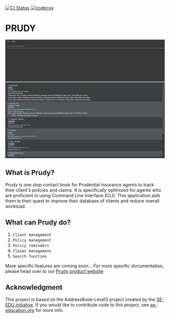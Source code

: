 [![CI Status](https://github.com/AY2425S1-CS2103T-T14-1/tp/workflows/Java%20CI/badge.svg)](https://github.com/AY2425S1-CS2103T-T14-1/tp/actions)
[![codecov](https://codecov.io/gh/AY2425S1-CS2103T-T14-1/tp/branch/main/graph/badge.svg?token=your-token)](https://codecov.io/gh/AY2425S1-CS2103T-T14-1/tp)

# PRUDY

![Ui](docs/images/Ui.png)

## What is Prudy?
Prudy is one stop contact book for Prudential insurance agents to track their client's policies and claims. It is specifically optimized for agents who are proficient in using Command Line Interface (CLI). This application aids them in their quest to improve their database of clients and reduce overall workload.

## What can Prudy do?
1. ```Client management```
2. ```Policy management```
3. ```Policy reminders```
4. ```Claims management```
5. ```Search function```

More specific features are coming soon...
For more specific documentation, please head over to our [Prudy product website](https://ay2425s1-cs2103t-t14-1.github.io/tp/)


## Acknowledgment
This project is based on the AddressBook-Level3 project created by the [SE-EDU initiative](https://se-education.org).
If you would like to contribute code to this project, see [se-education.org](https://se-education.org/#contributing-to-se-edu) for more info.

